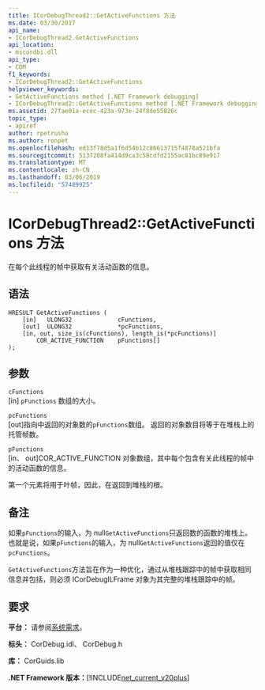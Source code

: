 ```yaml
---
title: ICorDebugThread2::GetActiveFunctions 方法
ms.date: 03/30/2017
api_name:
- ICorDebugThread2.GetActiveFunctions
api_location:
- mscordbi.dll
api_type:
- COM
f1_keywords:
- ICorDebugThread2::GetActiveFunctions
helpviewer_keywords:
- GetActiveFunctions method [.NET Framework debugging]
- ICorDebugThread2::GetActiveFunctions method [.NET Framework debugging]
ms.assetid: 27fae01a-ecec-423a-973e-24f8de55826c
topic_type:
- apiref
author: rpetrusha
ms.author: ronpet
ms.openlocfilehash: ed13f78d5a1f6d54b12c86613715f4878a521bfa
ms.sourcegitcommit: 5137208fa414d9ca3c58cdfd2155ac81bc89e917
ms.translationtype: MT
ms.contentlocale: zh-CN
ms.lasthandoff: 03/06/2019
ms.locfileid: "57489925"
---
```

# <a name="icordebugthread2getactivefunctions-method"></a>ICorDebugThread2::GetActiveFunctions 方法
在每个此线程的帧中获取有关活动函数的信息。  
  
## <a name="syntax"></a>语法  
  
```  
HRESULT GetActiveFunctions (  
    [in]   ULONG32             cFunctions,  
    [out]  ULONG32             *pcFunctions,  
    [in, out, size_is(cFunctions), length_is(*pcFunctions)]  
        COR_ACTIVE_FUNCTION    pFunctions[]  
);  
```  
  
## <a name="parameters"></a>参数  
 `cFunctions`  
 [in] `pFunctions` 数组的大小。  
  
 `pcFunctions`  
 [out]指向中返回的对象数的`pFunctions`数组。 返回的对象数目将等于在堆栈上的托管帧数。  
  
 `pFunctions`  
 [in、 out]COR_ACTIVE_FUNCTION 对象数组，其中每个包含有关此线程的帧中的活动函数的信息。  
  
 第一个元素将用于叶帧，因此，在返回到堆栈的根。  
  
## <a name="remarks"></a>备注  
 如果`pFunctions`的输入，为 null`GetActiveFunctions`只返回数的函数的堆栈上。 也就是说，如果`pFunctions`的输入，为 null`GetActiveFunctions`返回的值仅在`pcFunctions`。  
  
 `GetActiveFunctions`方法旨在作为一种优化，通过从堆栈跟踪中的帧中获取相同信息并包括，则必须 ICorDebugILFrame 对象为其完整的堆栈跟踪中的帧。  
  
## <a name="requirements"></a>要求  
 **平台：** 请参阅[系统需求](../../../../docs/framework/get-started/system-requirements.md)。  
  
 **标头：** CorDebug.idl、 CorDebug.h  
  
 **库：** CorGuids.lib  
  
 **.NET Framework 版本：**[!INCLUDE[net_current_v20plus](../../../../includes/net-current-v20plus-md.md)]
